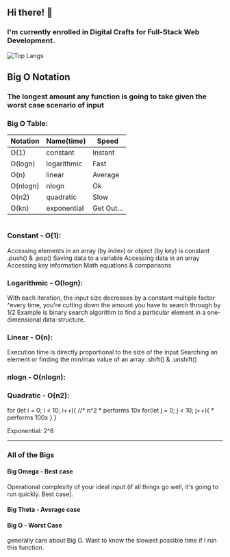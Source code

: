 ## Hi there! 👋

### I'm currently enrolled in Digital Crafts for Full-Stack Web Development. 

![Top Langs](https://github-readme-stats.vercel.app/api/top-langs/?username=ETH1Elohim&theme=tokyonight)

## Big O Notation
### The longest amount any function is going to take given the worst case scenario of input

### Big O Table:
| Notation   | Name(time)  | Speed      |
|------------|-------------|------------|
| O(1)       | constant    | Instant    |
| O(logn)    | logarithmic | Fast       |
| O(n)       | linear      | Average    |
| O(nlogn)   | nlogn       | Ok         |
| O(n2)      | quadratic   | Slow       |
| O(kn)      | exponential | Get Out... |

<img src="https://miro.medium.com/v2/resize:fit:1650/1*iQkFjNn02oogc2Yv27-pyQ.png" alt="" title="BigO Visual">

### Constant - O(1):
Accessing elements in an array (by index) or object (by key) is constant
.push() & .pop()
Saving data to a variable
Accessing data in an array
Accessing key information
Math equations & comparisons

### Logarithmic - O(logn):
With each iteration, the input size decreases by a constant multiple factor
^every time, you're cutting down the amount you have to search through by 1/2
Example is binary search algorithm to find a particular element in a one-dimensional data-structure.

### Linear - O(n):
Execution time is directly proportional to the size of the input
Searching an element or finding the min/max value of an array
.shift() & .unshift()

### nlogn - O(nlogn):


### Quadratic - O(n2):
for (let i = 0; i < 10; i++){ //* n^2
     * performs 10x
    for(let j = 0; j < 10; j++){
     * performs 100x
    }
}

Exponential:
2^8

-------------------------------------------------------------------------------------------------------

### All of the Bigs
#### Big Omega - Best case
Operational complexity of your ideal input (if all things go well, it's going to run quickly. Best case).
#### Big Theta - Average case
#### Big O - Worst Case
generally care about Big O. Want to know the slowest possible time if I run this function.
